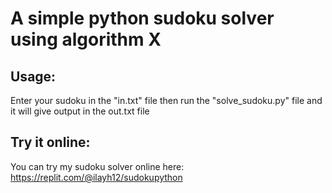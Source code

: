 # A simple python sudoku solver using algorithm X

## Usage:
Enter your sudoku in the "in.txt" file then run the "solve_sudoku.py" file and it will give output in the out.txt file

## Try it online:
You can try my sudoku solver online here: https://replit.com/@ilayh12/sudokupython
